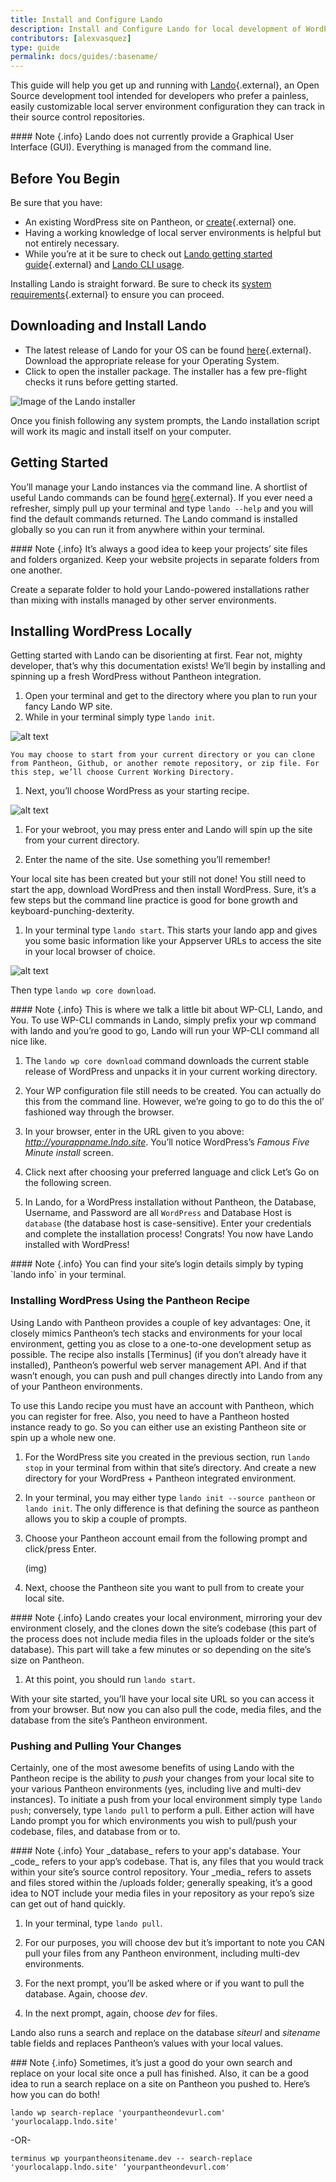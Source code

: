```yaml
---
title: Install and Configure Lando
description: Install and Configure Lando for local development of WordPress sites.
contributors: [alexvasquez]
type: guide
permalink: docs/guides/:basename/
---
```


This guide will help you get up and running with [Lando](https://thinktandem.io/lando/){.external}, an Open Source development tool intended for developers who prefer a painless, easily customizable local server environment configuration they can track in their source control repositories.

<div class="alert alert-info" role="alert" markdown="1">
#### Note {.info}
Lando does not currently provide a Graphical User Interface (GUI). Everything is managed from the command line. 
</div>

## Before You Begin

Be sure that you have:

- An existing WordPress site on Pantheon, or [create](https://dashboard.pantheon.io/sites/create){.external} one.
- Having a working knowledge of local server environments is helpful but not entirely necessary.
- While you’re at it be sure to check out [Lando getting started guide](https://docs.devwithlando.io/dev/started.html){.external} and [Lando CLI usage](NEED-LINK).


Installing Lando is straight forward. Be sure to check its [system requirements](https://docs.devwithlando.io/installation/system-requirements.html){.external} to ensure you can proceed.

## Downloading and Install Lando

- The latest release of Lando for your OS can be found [here](https://github.com/lando/lando/releases){.external}. Download the appropriate release for your Operating System.
- Click to open the installer package. The installer has a few pre-flight checks it runs before getting started.

![Image of the Lando installer](/source/docs/assets/images/guides/lando/IMAGE.png "Lando Installer")

Once you finish following any system prompts, the Lando installation script will work its magic and install itself on your computer.

## Getting Started
You’ll manage your Lando instances via the command line. A shortlist of useful Lando commands can be found [here](https://docs.devwithlando.io/cli/usage.html){.external}. If you ever need a refresher, simply pull up your terminal and type `lando --help` and you will find the default commands returned. The Lando command is installed globally so you can run it from anywhere within your terminal.

<div class="alert alert-info" role="alert" markdown="1">
#### Note {.info}
It’s always a good idea to keep your projects’ site files and folders organized. Keep your website projects in separate folders from one another.
</div>

Create a separate folder to hold your Lando-powered installations rather than mixing with installs managed by other server environments.

## Installing WordPress Locally

Getting started with Lando can be disorienting at first. Fear not, mighty developer, that’s why this documentation exists! We’ll begin by installing and spinning up a fresh WordPress without Pantheon integration.

1. Open your terminal and get to the directory where you plan to run your fancy Lando WP site.
1. While in your terminal simply type `lando init`.

  ![alt text](https://lh4.googleusercontent.com/wSSyn5FZsxUY_03N-d5vszYVQPljZCBafwsk_kjWP4SJ62QzSvB-YaFrHwX9nZvXD3Lab5LHGEDMUt19JqgFOrBY-nU5UulHgcYYRMnJ "Install Lando to your working directory")


	You may choose to start from your current directory or you can clone from Pantheon, Github, or another remote repository, or zip file. For this step, we’ll choose Current Working Directory.  

1. Next, you’ll choose WordPress as your starting recipe.

  ![alt text](https://lh3.googleusercontent.com/9oaWMtWpGPftZ15xrjwB9mcPpFwXNgoS5yUeafZI_hoj57dWS2LLKi6Xfc4odz1yDBfLoatRLkcWEWviyvS0saQSEMJ_BffcolQ2kigA "Install Lando to your working directory")

1.  For your webroot, you may press enter and Lando will spin up the site from your current directory.

1. Enter the name of the site. Use something you’ll remember!

Your local site has been created but your still not done! You still need to start the app, download WordPress and then install WordPress. Sure, it’s a few steps but the command line practice is good for bone growth and keyboard-punching-dexterity.

1. In your terminal type `lando start`. This starts your lando app and gives you some basic information like your Appserver URLs to access the site in your local browser of choice.

  ![alt text](https://lh6.googleusercontent.com/MDz4wDlDJZeEmuNwRKR7rZJStKPLvPQqUjn3kfK_oEk5c33UcO7tJxghP41IUyBnsaEudIUk5Zua5qb8QX06X5uzI86zXmJhorOXIMVS "Install Lando to your working directory")

  Then type `lando wp core download`.

<div class="alert alert-info" role="alert" markdown="1">
#### Note {.info}
This is where we talk a little bit about WP-CLI, Lando, and You. To use WP-CLI commands in Lando, simply prefix your wp command with lando and you’re good to go, Lando will run your WP-CLI command all nice like. 
</div>

1. The `lando wp core download` command downloads the current stable release of WordPress and unpacks it in your current working directory.

1. Your WP configuration file still needs to be created. You can actually do this from the command line. However, we’re going to go to do this the ol’ fashioned way through the browser.

1. In your browser, enter in the URL given to you above: _http://yourappname.lndo.site_. You’ll notice WordPress’s _Famous Five Minute install_ screen. 

1. Click next after choosing your preferred language and click Let’s Go on the following screen.

1. In Lando, for a WordPress installation without Pantheon, the Database, Username, and Password are all `WordPress` and Database Host is `database` (the database host is case-sensitive). Enter your credentials and complete the installation process! Congrats! You now have Lando installed with WordPress! 

<div class="alert alert-info" role="alert" markdown="1">
#### Note {.info}
You can find your site’s login details simply by typing `lando info` in your terminal.
</div>

### Installing WordPress Using the Pantheon Recipe

Using Lando with Pantheon provides a couple of key advantages: One, it closely mimics Pantheon’s tech stacks and environments for your local environment, getting you as close to a one-to-one development setup as possible. The recipe also installs [Terminus] (if you don’t already have it installed), Pantheon’s powerful web server management API. And if that wasn’t enough, you can push and pull changes directly into Lando from any of your Pantheon environments.

To use this Lando recipe you must have an account with Pantheon, which you can register for free. Also, you need to have a Pantheon hosted instance ready to go. So you can either use an existing Pantheon site or spin up a whole new one.

1. For the WordPress site you created in the previous section, run `lando stop` in your terminal from within that site’s directory. And create a new directory for your WordPress + Pantheon integrated environment.

1. In your terminal, you may either type `lando init --source pantheon` or `lando init`. The only difference is that defining the source as pantheon allows you to skip a couple of prompts.

1. Choose your Pantheon account email from the following prompt and click/press Enter.

   (img)

1. Next, choose the Pantheon site you want to pull from to create your local site.

  <div class="alert alert-info" role="alert" markdown="1">
  #### Note {.info}
  Lando creates your local environment, mirroring your dev environment closely, and the clones down the site’s codebase (this part of the process does not include media files in the uploads folder or the site’s database). This part will take a few minutes or so depending on the site’s size on Pantheon.
  </div>

1. At this point, you should run `lando start`.

  With your site started, you’ll have your local site URL so you can access it from your browser. But now you can also pull the code, media files, and the database from the site’s Pantheon environment.
 
### Pushing and Pulling Your Changes
Certainly, one of the most awesome benefits of using Lando with the Pantheon recipe is the ability to _push_ your changes from your local site to your various Pantheon environments (yes, including live and multi-dev instances).
To initiate a push from your local environment simply type `lando push`; conversely, type `lando pull` to perform a pull. Either action will have Lando prompt you for which environments you wish to pull/push your codebase, files, and database from or to.

<div class="alert alert-info" role="alert" markdown="1">
#### Note {.info}
Your _database_ refers to your app's database. Your _code_ refers to your app’s codebase. That is, any files that you would track within your site’s source control repository. Your _media_ refers to assets and files stored within the /uploads folder; generally speaking, it’s a good idea to NOT include your media files in your repository as your repo’s size can get out of hand quickly.
</div>

1. In your terminal, type `lando pull`.

1. For our purposes, you will choose dev but it’s important to note you CAN pull your files from any Pantheon environment, including multi-dev environments.

1. For the next prompt, you’ll be asked where or if you want to pull the database. Again, choose _dev_.

1. In the next prompt, again, choose _dev_ for files.

Lando also runs a search and replace on the database  _siteurl_ and _sitename_ table fields and replaces Pantheon’s values with your local values. 

<div class="alert alert-info" role="alert" markdown="1">
### Note {.info}
Sometimes, it’s just a good do your own search and replace on your local site once a pull has finished. Also, it can be a good idea to run a search replace on a site on Pantheon you pushed to. Here’s how you can do both!

`lando wp search-replace 'yourpantheondevurl.com' 'yourlocalapp.lndo.site'`

-OR-

`terminus wp yourpantheonsitename.dev -- search-replace 'yourlocalapp.lndo.site' ‘yourpantheondevurl.com'`
</div>


